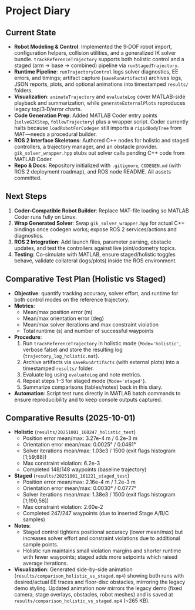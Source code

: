 # Project Diary

## Current State
- **Robot Modeling & Control**: Implemented the 9‑DOF robot import, configuration helpers, collision utilities, and a generalized IK solver bundle. `trackReferenceTrajectory` supports both holistic control and a staged (arm → base → combined) pipeline via `runStagedTrajectory`.
- **Runtime Pipeline**: `runTrajectoryControl` logs solver diagnostics, EE errors, and timings; artifact capture (`saveRunArtifacts`) archives logs, JSON reports, plots, and optional animations into timestamped `results/` folders.
- **Visualization**: `animateTrajectory` and `evaluateLog` cover MATLAB-side playback and summarization, while `generateExternalPlots` reproduces legacy top/3‑D/error charts.
- **Code Generation Prep**: Added MATLAB Coder entry points (`solveGIKStep`, `followTrajectory`) plus a wrapper script. Coder currently halts because `loadRobotForCodegen` still imports a `rigidBodyTree` from MAT—needs a procedural builder.
- **ROS 2 Interface Skeletons**: Authored C++ nodes for holistic and staged controllers, a trajectory manager, and an obstacle provider. `gik_solver_wrapper.hpp` stubs out solver calls pending C++ code from MATLAB Coder.
- **Repo & Docs**: Repository initialized with `.gitignore`, `CODEGEN.md` (with ROS 2 deployment roadmap), and ROS node README. All assets committed.

## Next Steps
1. **Coder-Compatible Robot Builder**: Replace MAT-file loading so MATLAB Coder runs fully on Linux.
2. **Wrap Generated Solver**: Swap `gik_solver_wrapper.hpp` for actual C++ bindings once codegen works; expose ROS 2 services/actions and diagnostics.
3. **ROS 2 Integration**: Add launch files, parameter parsing, obstacle updates, and test the controllers against live joint/odometry topics.
4. **Testing**: Co-simulate with MATLAB, ensure staged/holistic toggles behave, validate collateral (logs/plots) inside the ROS environment.

## Comparative Test Plan (Holistic vs Staged)
- **Objective**: quantify tracking accuracy, solver effort, and runtime for both control modes on the reference trajectory.
- **Metrics**:
  - Mean/max position error (m)
  - Mean/max orientation error (deg)
  - Mean/max solver iterations and max constraint violation
  - Total runtime (s) and number of successful waypoints
- **Procedure**:
  1. Run `trackReferenceTrajectory` in holistic mode (`Mode='holistic'`, verbose false) and store the resulting log (`trajectory_log_holistic.mat`).
  2. Archive artifacts via `saveRunArtifacts` (with external plots) into a timestamped `results/` folder.
  3. Evaluate log using `evaluateLog` and note metrics.
  4. Repeat steps 1–3 for staged mode (`Mode='staged'`).
  5. Summarize comparisons (tables/notes) back in this diary.
- **Automation**: Script test runs directly in MATLAB batch commands to ensure reproducibility and to keep console outputs captured.

## Comparative Results (2025-10-01)
- **Holistic** (`results/20251001_160247_holistic_test`)
  - Position error mean/max: 3.27e-4 m / 6.2e-3 m
  - Orientation error mean/max: 0.0025° / 0.0461°
  - Solver iterations mean/max: 1.03e3 / 1500 (exit flags histogram [1;59;88])
  - Max constraint violation: 6.2e-3
  - Completed 148/148 waypoints (baseline trajectory)
- **Staged** (`results/20251001_161221_staged_test`)
  - Position error mean/max: 2.16e-4 m / 1.2e-3 m
  - Orientation error mean/max: 0.0030° / 0.0777°
  - Solver iterations mean/max: 1.38e3 / 1500 (exit flags histogram [1;190;56])
  - Max constraint violation: 2.60e-2
  - Completed 247/247 waypoints (due to inserted Stage A/B/C samples)
- **Notes**:
  - Staged control tightens positional accuracy (lower mean/max) but increases solver effort and constraint violations due to additional sample points.
  - Holistic run maintains small violation margins and shorter runtime with fewer waypoints; staged adds more setpoints which raised average iterations.
- **Visualization**: Generated side-by-side animation (`results/comparison_holistic_vs_staged.mp4`) showing both runs with desired/actual EE traces and floor-disc obstacles, mirroring the legacy demo styling.
  Updated animation now mirrors the legacy demo (fixed camera, stage overlays, obstacles, robot meshes) and is saved at `results/comparison_holistic_vs_staged.mp4` (~265 KB).
